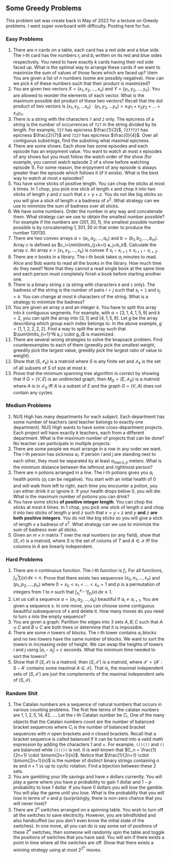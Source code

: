 ## Some Greedy Problems

This problem set was create back in May of 2022 for a lecture on Greedy problems. I went super overboard with difficulty. Posting here for fun.

### Easy Problems

1. There are $n$ cards on a table, each card has a red side and a blue side. The $i$-th card has the numbers $r_i$ and $b_i$ written on its red and blue sides respectively. You need to have exactly $k$ cards having their red side faced up. What is the optimal way to arrange these cards if we want to maximize the sum of values of those faces which are faced up?    \item You are given a list of $n$ numbers (some are possibly negative). How can we pick $k$ of these numbers such that their product is maximized?
2. You are given two vectors $X = (x_1, x_2, ..., x_n)$ and $Y = (y_1, y_2, ..., y_n)$. You are allowed to reorder the elements of each vector. What is the maximum possible dot product of these two vectors? Recall that the dot product of two vectors is $(x_1, x_2, ... x_n) \cdot (y_1, y_2, ... y_n) = x_1y_1 + x_2y_2 + ... + x_ny_n$.
3. There is a string with the characters $\texttt{7}$ and $\texttt{2}$ only. The epicness of a string is the number of occurrences of $\texttt{727}$ in the string divided by its length. For example, $\texttt{727}$ has epicness $\frac{1}{3}$, $\texttt{7277727}$ has epicness $\frac{2}{7}$ and $\texttt{7227}$ has epicness $\frac{0}{4}$. Over all contiguous substrings, find the substring what maximal epicness.
4. There are some shows. Each show has some episodes and each episode has an enjoyment value. You want to watch at most $x$ episodes of any shows but you must follow the watch order of the show (for example, you cannot watch episode $2$ of a show before watching episode $1$). For some reason, the enjoyment of any episode is always greater than the episode which follows it (if it exists). What is the best way to watch at most $x$ episodes?
5. You have some sticks of positive length. You can chop the sticks at most $k$ times. In $1$ chop, you pick one stick of length $x$ and chop it into two sticks of length $y$ and $z$ such that $x=y+z$. You do not like big sticks so you will give a stick of length $x$ a badness of $x^2$. What strategy can we use to minimize the sum of badness over all sticks.
6. We have some numbers. Order the number in any way and concatenate them. What strategy can we use to obtain the smallest number possible? For example if the numbers are $(301,30,1)$, the smallest possible number possible is by concatenating $1,301,30$ in that order to produce the number $130130$.
7. There are two convex arrays $a=(a_1,a_2,\ldots,a_n)$ and $b=(b_1,b_2,\ldots,b_m)$. Array $c$ is defined as $c_i=\min\limits_{j+k=i} a_j+b_k$. Calculate the array $c$. An array $x=(x_1,x_2,\ldots,x_k)$ is convex if $x_i-x_{i+1} \geq x_{i+1}-x_{i+2}$.
8. There are $n$ books in a library. The $i$-th book takes $a_i$ minutes to read. Alice and Bob wants to read all the books in the library. How much time do they need? Note that they cannot a read single book at the same time and each person must completely finish a book before starting another one.
9. There is a binary string $s$ (a string with characters $\mathtt{0}$ and $\mathtt{1}$ only). The badness of the string is the number of pairs $i < j$ such that $s_i = \mathtt{1}$ and $s_j=\mathtt{0}$. You can change at most $k$ characters of the string. What is a strategy to minimize the badness?
10.  You are given an array $a$ and an integer $k$. You have to split this array into $k$ contiguous segments. For example, with $a=[3,1,4,1,5,9]$ and $k=2$, you can split the array into $[3,1]$ and $[4,1,5,9]$. Let $g$ be the array describing which group each index belongs to. In the above example, $g=[1,1,2,2,2,2]$. Find a way to split the array such that $\sum\limits_{i=1}^N a_i \cdot g_i$ is maximized.
11.  There are several wrong strategies to solve the knapsack problem. Find counterexamples to each of them (greedily pick the smallest weight, greedily pick the largest value, greedily pick the largest ratio of value to weight).
12. Show that $(S,\mathcal{I}_k)$ is a matroid where $S$ is any finite set and $\mathcal{I}_k$ is the set of all subsets of $S$ of size at most $k$.
13. Prove that the minimum spanning tree algorithm is correct by showing that if $G=(V,E)$ is an undirected graph, then $M_G=(E,\mathcal{I}_G)$ is a matroid where $A$ is in $\mathcal{I}_G$ iff $A$ is a subset of $E$ and the graph $G=(V,A)$ does not contain any cycles.

### Medium Problems

1. NUS High has many departments for each subject. Each department has some number of teachers (and teacher belongs to exactly one department). NUS High wants to have some cross-department projects. Each project will have exactly $k$ teachers, each from a different department. What is the maximum number of projects that can be done? No teacher can participate in multiple projects.
2. There are some people we must arrange in a row in any order we want. The $i$-th person has sickness $a_i$. If person $i$ and $j$ are standing next to each other, they must be separated by at least $a_{\max(i,j)}$ meters. What is the minimum distance between the leftmost and rightmost person?
3. There are $n$ potions arranged in a line. The $i$-th potions gives you $a_i$ health points ($a_i$ can be negative). You start with an initial health of $0$ and will walk from left to right, each time you encounter a potion, you can either drink it or ignore it. If your health drops below $0$, you will die. What is the maximum number of potions you can drink?
4. You have some sticks **of positive integer length**. You can chop the sticks at most $k$ times. In $1$ chop, you pick one stick of length $x$ and chop it into two sticks of length $y$ and $z$ such that $x=y+z$ and $y$ **and** $z$ **are both positive integers**. You do not like big sticks so you will give a stick of length $x$ a badness of $x^2$. What strategy can we use to minimize the sum of badness over all sticks.
5. Given an $m \times n$ matrix $T$ over the real numbers (or any field), show that $(S,\mathcal{I})$ is a matroid, where $S$ is the set of colums of $T$ and $A \in \mathcal{I}$ iff the columns in $A$ are linearly independent.

### Hard Problems

1. There are $n$ continuous function. The $i$-th function is $f_i$. For all functions, $\int_0^1 f_i(x) \, dx=n$. Prove that there exists two sequences $(x_0,x_1,\ldots,x_n)$ and $(p_1,p_2,\ldots,p_n)$ where $0=x_0 < x_1 < \ldots < x_n = 1$ and $p$ is a permutation of integers from $1$ to $n$ such that $\int_{x_i}^{x_{i+1}} f_{p_i}(x) \, dx \geq 1$.
2. Let us call a sequence $a=(a_1,a_2,\ldots,a_k)$ beautiful if $a_i \neq a_{i+1}$. You are given a sequence $s$. In one move, you can choose some contiguous beautiful subsequence of $s$ and delete it. How many moves do you need to turn $s$ into the empty sequence?
3. You are given a graph. Partition the edges into $3$ sets $A,B,C$ such that $A \cup C$ and $B \cup C$ are both trees or determine that it is impossible.
4. There are some $n$ towers of blocks. The $i$-th tower contains $a_i$ blocks and no two towers have the same number of blocks. We want to sort the towers in increasing order of height. We can swap the heights of towers $i$ and $j$ using $\lvert a_i-a_j \rvert +c$ seconds. What the minimum time needed to sort the towers?
5. Show that if $(S,\mathcal{I})$ is a matroid, then $(S,\mathcal{I}')$ is a matroid, where $\mathcal{I'} = \{A' : S-A' \text{ contains some maximal } A \in \mathcal{I} \}$. That is, the maximal independent sets of $(S,\mathcal{I}')$ are just the complements of the maximal independent sets of $(S,\mathcal{I})$.

### Random Shit

1. The Catalan numbers are a sequence of natural numbers that occurs in various counting problems. The first few terms of the catalan nunbers are $1,1,2,5,14,42,\ldots$. Let the $i$-th Catalan number be $C_i$. One of the many objects that the Catalan numbers count are the number of balanced bracket sequences where $C_i$ is the number of balanced bracket sequences with $n$ open brackets and $n$ closed brackets. Recall that a bracket sequence is called balanced if it can be turned into a valid math expression by adding the characters $1$ and $+$. For example, $\mathtt{(()())}$ and $\mathtt{()}$ are balanced while $\mathtt{(()))(}$ is not. It is well known that $C_n = \frac{1}{2n+1} \cdot \binom{2n+1}{n}$. Notice that $\frac{1}{2n+1} \cdot \binom{2n+1}{n}$ is the number of distinct binary strings containing $n$ $\mathtt{0}$s and $n+1$ $\mathtt{1}$s up to cyclic rotation. Find a bijection between these $2$ sets.
2. You are gambling your life savings and have $x$ dollars currently. You will play a game where you have $p$ probability to gain $1$ dollar and $1-p$ probability to lose $1$ dollar. If you have $0$ dollars you will lose the gamble. You will play the game until you lose. What is the probability that you will lose in terms of $x$ and $p$ (surprisingly, there is non-zero chance that you will never lose)?
3. There are $2^n$ switches arranged on a spinning table. You wish to turn off all the switches to save electricity. However, you are blindfolded and also handcuffed (so you don't even know the initial state of the switches). In one move, all you can do is say some set of positions of these $2^n$ switches, then someone will randomly spin the table and toggle the positions of switches that you have said. You will win if there exists a point in time where all the switches are off. Show that there exists a winning strategy using at most $2^{2^n}$ moves.
